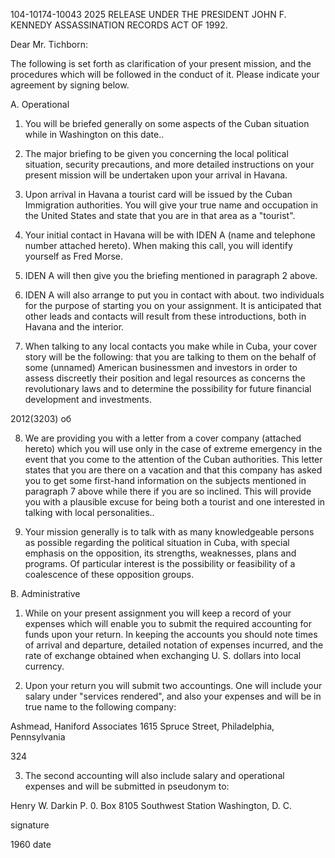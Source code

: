 104-10174-10043 2025 RELEASE UNDER THE PRESIDENT JOHN F. KENNEDY ASSASSINATION RECORDS ACT OF 1992.

Dear Mr. Tichborn:

The following is set forth as clarification of your present
mission, and the procedures which will be followed in the conduct
of it. Please indicate your agreement by signing below.

A. Operational

1. You will be briefed generally on some aspects of the Cuban
situation while in Washington on this date..

2. The major briefing to be given you concerning the local
political situation, security precautions, and more detailed
instructions on your present mission will be undertaken upon your
arrival in Havana.

3. Upon arrival in Havana a tourist card will be issued by
the Cuban Immigration authorities. You will give your true name and
occupation in the United States and state that you are in that area
as a "tourist".

4. Your initial contact in Havana will be with IDEN A (name
and telephone number attached hereto). When making this call, you
will identify yourself as Fred Morse.

5. IDEN A will then give you the briefing mentioned in paragraph
2 above.

6. IDEN A will also arrange to put you in contact with about.
two individuals for the purpose of starting you on your assignment.
It is anticipated that other leads and contacts will result from
these introductions, both in Havana and the interior.

7. When talking to any local contacts you make while in Cuba,
your cover story will be the following: that you are talking to them
on the behalf of some (unnamed) American businessmen and investors in
order to assess discreetly their position and legal resources as concerns
the revolutionary laws and to determine the possibility for future
financial development and investments.

2012(3203)
об

8. We are providing you with a letter from a cover company
(attached hereto) which you will use only in the case of extreme
emergency in the event that you come to the attention of the Cuban
authorities. This letter states that you are there on a vacation
and that this company has asked you to get some first-hand information
on the subjects mentioned in paragraph 7 above while there if you
are so inclined. This will provide you with a plausible excuse for
being both a tourist and one interested in talking with local
personalities..

9. Your mission generally is to talk with as many knowledgeable
persons as possible regarding the political situation in Cuba, with
special emphasis on the opposition, its strengths, weaknesses, plans
and programs. Of particular interest is the possibility or feasibility
of a coalescence of these opposition groups.

B. Administrative

1. While on your present assignment you will keep a record of
your expenses which will enable you to submit the required accounting
for funds upon your return. In keeping the accounts you should note
times of arrival and departure, detailed notation of expenses incurred,
and the rate of exchange obtained when exchanging U. S. dollars into
local currency.

2. Upon your return you will submit two accountings. One will
include your salary under "services rendered", and also your expenses
and will be in true name to the following company:

Ashmead, Haniford Associates
1615 Spruce Street,
Philadelphia, Pennsylvania

324

3. The second accounting will also include salary and operational
expenses and will be submitted in pseudonym to:

Henry W. Darkin
P. 0. Box 8105
Southwest Station
Washington, D. C.

signature

1960
date
